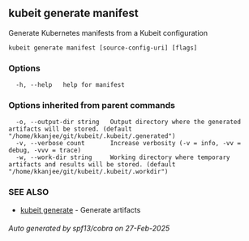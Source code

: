 ## kubeit generate manifest

Generate Kubernetes manifests from a Kubeit configuration

```
kubeit generate manifest [source-config-uri] [flags]
```

### Options

```
  -h, --help   help for manifest
```

### Options inherited from parent commands

```
  -o, --output-dir string   Output directory where the generated artifacts will be stored. (default "/home/kkanjee/git/kubeit/.kubeit/.generated")
  -v, --verbose count       Increase verbosity (-v = info, -vv = debug, -vvv = trace)
  -w, --work-dir string     Working directory where temporary artifacts and results will be stored. (default "/home/kkanjee/git/kubeit/.kubeit/.workdir")
```

### SEE ALSO

* [kubeit generate](kubeit_generate.md)	 - Generate artifacts

###### Auto generated by spf13/cobra on 27-Feb-2025
